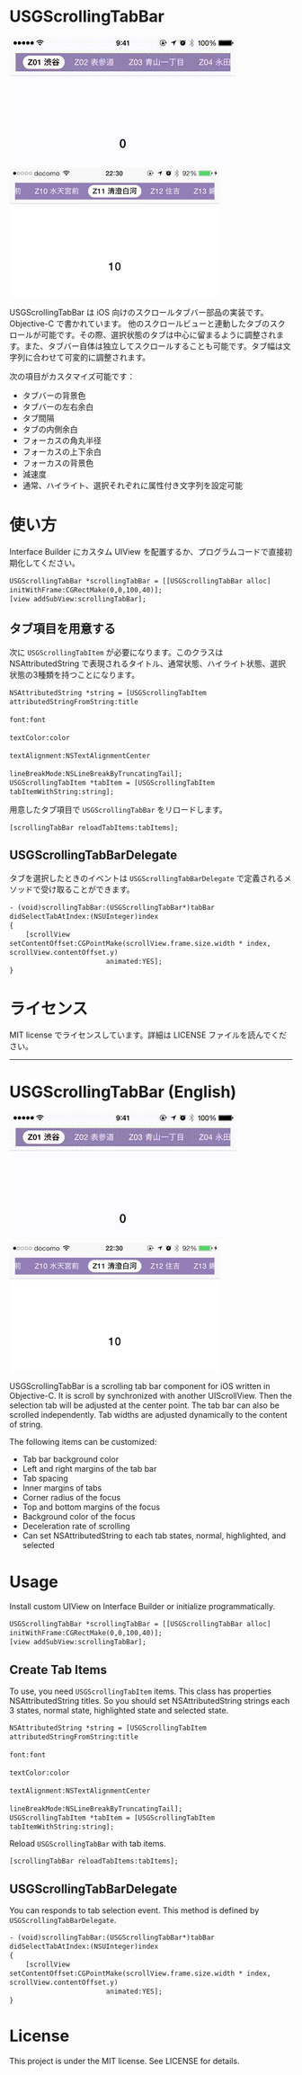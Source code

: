 # USGScrollingTabBar

![animation](./sample.gif) ![screenshot](./screenshot.jpg)

USGScrollingTabBar は iOS 向けのスクロールタブバー部品の実装です。Objective-C で書かれています。
他のスクロールビューと連動したタブのスクロールが可能です。その際、選択状態のタブは中心に留まるように調整されます。また、タブバー自体は独立してスクロールすることも可能です。タブ幅は文字列に合わせて可変的に調整されます。

次の項目がカスタマイズ可能です：

- タブバーの背景色
- タブバーの左右余白
- タブ間隔
- タブの内側余白
- フォーカスの角丸半径
- フォーカスの上下余白
- フォーカスの背景色
- 減速度
- 通常、ハイライト、選択それぞれに属性付き文字列を設定可能

# 使い方

Interface Builder にカスタム UIView を配置するか、プログラムコードで直接初期化してください。

```objc
USGScrollingTabBar *scrollingTabBar = [[USGScrollingTabBar alloc] initWithFrame:CGRectMake(0,0,100,40)];
[view addSubView:scrollingTabBar];
```

## タブ項目を用意する

次に `USGScrollingTabItem` が必要になります。このクラスは NSAttributedString で表現されるタイトル、通常状態、ハイライト状態、選択状態の3種類を持つことになります。

```objc
NSAttributedString *string = [USGScrollingTabItem attributedStringFromString:title
																		font:font
																   textColor:color
															   textAlignment:NSTextAlignmentCenter
															   lineBreakMode:NSLineBreakByTruncatingTail];
USGScrollingTabItem *tabItem = [USGScrollingTabItem tabItemWithString:string];
```

用意したタブ項目で `USGScrollingTabBar` をリロードします。
```objc
[scrollingTabBar reloadTabItems:tabItems];
```

## USGScrollingTabBarDelegate

タブを選択したときのイベントは `USGScrollingTabBarDelegate` で定義されるメソッドで受け取ることができます。

```objc
- (void)scrollingTabBar:(USGScrollingTabBar*)tabBar didSelectTabAtIndex:(NSUInteger)index
{
	[scrollView setContentOffset:CGPointMake(scrollView.frame.size.width * index, scrollView.contentOffset.y)
						animated:YES];
}
```

# ライセンス

MIT license でライセンスしています。詳細は LICENSE ファイルを読んでください。


----

# USGScrollingTabBar (English)

![animation](./sample.gif) ![screenshot](./screenshot.jpg)

USGScrollingTabBar is a scrolling tab bar component for iOS written in Objective-C.
It is scroll by synchronized with another UIScrollView. Then the selection tab will be adjusted at the center point.
The tab bar can also be scrolled independently. Tab widths are adjusted dynamically to the content of string.

The following items can be customized:

- Tab bar background color
- Left and right margins of the tab bar
- Tab spacing
- Inner margins of tabs
- Corner radius of the focus
- Top and bottom margins of the focus
- Background color of the focus
- Deceleration rate of scrolling
- Can set NSAttributedString to each tab states, normal, highlighted, and selected

# Usage

Install custom UIView on Interface Builder or initialize programmatically.

```objc
USGScrollingTabBar *scrollingTabBar = [[USGScrollingTabBar alloc] initWithFrame:CGRectMake(0,0,100,40)];
[view addSubView:scrollingTabBar];
```

## Create Tab Items

To use, you need `USGScrollingTabItem` items. This class has properties NSAttributedString titles. So you should set NSAttributedString strings each 3 states, normal state, highlighted state and selected state.

```objc
NSAttributedString *string = [USGScrollingTabItem attributedStringFromString:title
																		font:font
																   textColor:color
															   textAlignment:NSTextAlignmentCenter
															   lineBreakMode:NSLineBreakByTruncatingTail];
USGScrollingTabItem *tabItem = [USGScrollingTabItem tabItemWithString:string];
```

Reload `USGScrollingTabBar` with tab items.
```objc
[scrollingTabBar reloadTabItems:tabItems];
```

## USGScrollingTabBarDelegate

You can responds to tab selection event. This method is defined by `USGScrollingTabBarDelegate`.

```objc
- (void)scrollingTabBar:(USGScrollingTabBar*)tabBar didSelectTabAtIndex:(NSUInteger)index
{
	[scrollView setContentOffset:CGPointMake(scrollView.frame.size.width * index, scrollView.contentOffset.y)
						animated:YES];
}
```

# License

This project is under the MIT license. See LICENSE for details.
